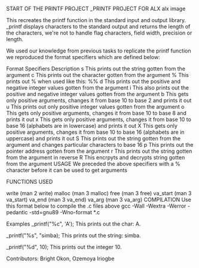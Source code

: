 START OF THE PRINTF PROJECT
_PRINTF PROJECT FOR ALX
alx image

This recreates the printf function in the standard input and output library. _printf displays characters to the standard output and returns the length of the characters, we're not to handle flag characters, field width, precision or length.

We used our knowledge from previous tasks to replicate the printf function we reproduced the format specifiers which are defined below:

Format Specifiers	Description
s	This prints out the string gotten from the argument
c	This prints out the character gotten from the argument
%	This prints out % when used like this: %%
d	This prints out the positive and negative integer values gotten from the argument
i	This also prints out the positive and negative integer values gotten from the argument
b	This gets only positive arguments, changes it from base 10 to base 2 and prints it out
u	This prints out only positive integer values gotten from the argument
o	This gets only positive arguments, changes it from base 10 to base 8 and prints it out
x	This gets only positive arguments, changes it from base 10 to base 16 (alphabets are in lowercase) and prints it out
X	This gets only positive arguments, changes it from base 10 to base 16 (alphabets are in uppercase) and prints it out
S	This prints out the string gotten from the argument and changes particular characters to base 16
p	This prints out the pointer address gotten from the argument
r	This prints out the string gotten from the argument in reverse
R	This encrpyts and decrypts string gotten from the argument
USAGE
We preceded the above specifiers with a % character before it can be used to get arguments

FUNCTIONS USED

write (man 2 write)
malloc (man 3 malloc)
free (man 3 free)
va_start (man 3 va_start)
va_end (man 3 va_end)
va_arg (man 3 va_arg)
COMPILATION
Use this format below to compile the .c files above
gcc -Wall -Wextra -Werror -pedantic -std=gnu89 -Wno-format *.c

Examples
_printf("%c", 'A'); This prints out the char: A.

_printf("%s", "simba); This prints out the string: simba.

_printf("%d", 10); This prints out the integer 10.

Contributors: Bright Okon, Ozemoya Iriogbe
